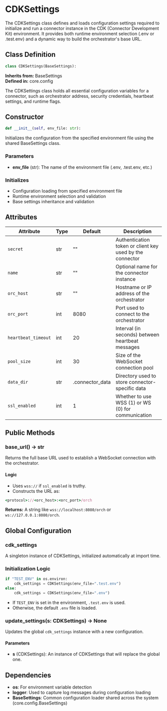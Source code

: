 # CDKSettings

The CDKSettings class defines and loads configuration settings required to initialize and run a connector instance in the CDK (Connector Development Kit) environment. It provides both runtime environment selection (.env or .test.env) and a dynamic way to build the orchestrator's base URL.

## Class Definition

```python
class CDKSettings(BaseSettings):
```

**Inherits from:** BaseSettings  
**Defined in:** core.config

The CDKSettings class holds all essential configuration variables for a connector, such as orchestrator address, security credentials, heartbeat settings, and runtime flags.

## Constructor

```python
def __init__(self, env_file: str):
```

Initializes the configuration from the specified environment file using the shared BaseSettings class.

### Parameters

- **env_file** (str): The name of the environment file (.env, .test.env, etc.)

### Initializes

- Configuration loading from specified environment file
- Runtime environment selection and validation
- Base settings inheritance and validation

## Attributes

| Attribute | Type | Default | Description |
|-----------|------|---------|-------------|
| `secret` | str | "" | Authentication token or client key used by the connector |
| `name` | str | "" | Optional name for the connector instance |
| `orc_host` | str | "" | Hostname or IP address of the orchestrator |
| `orc_port` | int | 8080 | Port used to connect to the orchestrator |
| `heartbeat_timeout` | int | 20 | Interval (in seconds) between heartbeat messages |
| `pool_size` | int | 30 | Size of the WebSocket connection pool |
| `data_dir` | str | .connector_data | Directory used to store connector-specific data |
| `ssl_enabled` | int | 1 | Whether to use WSS (1) or WS (0) for communication |

## Public Methods

### base_url() -> str

Returns the full base URL used to establish a WebSocket connection with the orchestrator.

#### Logic

- Uses `wss://` if `ssl_enabled` is truthy.
- Constructs the URL as:

```ruby
<protocol>://<orc_host>:<orc_port>/orch
```

**Returns:** A string like `wss://localhost:8080/orch` or `ws://127.0.0.1:8080/orch`.

## Global Configuration

### cdk_settings

A singleton instance of CDKSettings, initialized automatically at import time.

### Initialization Logic

```python
if "TEST_ENV" in os.environ:
    cdk_settings = CDKSettings(env_file=".test.env")
else:
    cdk_settings = CDKSettings(env_file=".env")
```

- If `TEST_ENV` is set in the environment, `.test.env` is used.
- Otherwise, the default `.env` file is loaded.

### update_settings(s: CDKSettings) -> None

Updates the global `cdk_settings` instance with a new configuration.

#### Parameters

- **s** (CDKSettings): An instance of CDKSettings that will replace the global one.

## Dependencies

- **os**: For environment variable detection
- **logger**: Used to capture log messages during configuration loading
- **BaseSettings**: Common configuration loader shared across the system (core.config.BaseSettings)